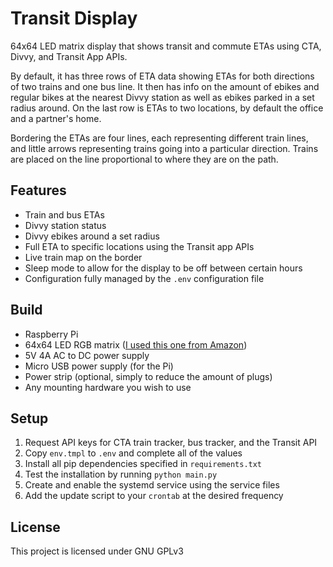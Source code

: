 # Transit Display

64x64 LED matrix display that shows transit and commute ETAs using CTA, Divvy, and Transit App APIs.

By default, it has three rows of ETA data showing ETAs for both directions of two trains and one bus line. It then has info on the amount of ebikes and regular bikes at the nearest Divvy station as well as ebikes parked in a set radius around. On the last row is ETAs to two locations, by default the office and a partner's home.

Bordering the ETAs are four lines, each representing different train lines, and little arrows representing trains going into a particular direction. Trains are placed on the line proportional to where they are on the path.

## Features
- Train and bus ETAs
- Divvy station status
- Divvy ebikes around a set radius
- Full ETA to specific locations using the Transit app APIs
- Live train map on the border
- Sleep mode to allow for the display to be off between certain hours
- Configuration fully managed by the `.env` configuration file

## Build
- Raspberry Pi
- 64x64 LED RGB matrix ([I used this one from Amazon](https://www.amazon.com/dp/B0BYJHMFSQ/))
- 5V 4A AC to DC power supply
- Micro USB power supply (for the Pi)
- Power strip (optional, simply to reduce the amount of plugs)
- Any mounting hardware you wish to use

## Setup
1. Request API keys for CTA train tracker, bus tracker, and the Transit API
2. Copy `env.tmpl` to `.env` and complete all of the values
3. Install all pip dependencies specified in `requirements.txt`
4. Test the installation by running `python main.py`
5. Create and enable the systemd service using the service files
6. Add the update script to your `crontab` at the desired frequency

## License

This project is licensed under GNU GPLv3

